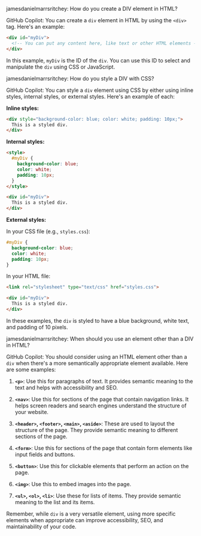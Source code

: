 jamesdanielmarrsritchey: How do you create a DIV element in HTML?

GitHub Copilot: You can create a `div` element in HTML by using the `<div>` tag. Here's an example:

```html
<div id="myDiv">
  <!-- You can put any content here, like text or other HTML elements -->
</div>
```

In this example, `myDiv` is the ID of the `div`. You can use this ID to select and manipulate the `div` using CSS or JavaScript.

jamesdanielmarrsritchey: How do you style a DIV with CSS?

GitHub Copilot: You can style a `div` element using CSS by either using inline styles, internal styles, or external styles. Here's an example of each:

**Inline styles:**

```html
<div style="background-color: blue; color: white; padding: 10px;">
  This is a styled div.
</div>
```

**Internal styles:**

```html
<style>
  #myDiv {
    background-color: blue;
    color: white;
    padding: 10px;
  }
</style>

<div id="myDiv">
  This is a styled div.
</div>
```

**External styles:**

In your CSS file (e.g., `styles.css`):

```css
#myDiv {
  background-color: blue;
  color: white;
  padding: 10px;
}
```

In your HTML file:

```html
<link rel="stylesheet" type="text/css" href="styles.css">

<div id="myDiv">
  This is a styled div.
</div>
```

In these examples, the `div` is styled to have a blue background, white text, and padding of 10 pixels.

jamesdanielmarrsritchey: When should you use an element other than a DIV in HTML?

GitHub Copilot: You should consider using an HTML element other than a `div` when there's a more semantically appropriate element available. Here are some examples:

1. **`<p>`**: Use this for paragraphs of text. It provides semantic meaning to the text and helps with accessibility and SEO.

2. **`<nav>`**: Use this for sections of the page that contain navigation links. It helps screen readers and search engines understand the structure of your website.

3. **`<header>`, `<footer>`, `<main>`, `<aside>`**: These are used to layout the structure of the page. They provide semantic meaning to different sections of the page.

4. **`<form>`**: Use this for sections of the page that contain form elements like input fields and buttons.

5. **`<button>`**: Use this for clickable elements that perform an action on the page.

6. **`<img>`**: Use this to embed images into the page.

7. **`<ul>`, `<ol>`, `<li>`**: Use these for lists of items. They provide semantic meaning to the list and its items.

Remember, while `div` is a very versatile element, using more specific elements when appropriate can improve accessibility, SEO, and maintainability of your code.